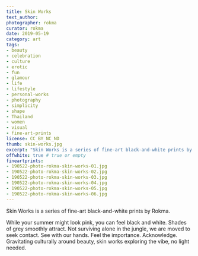 ```yaml
---
title: Skin Works
text_author:
photographer: rokma
curator: rokma
date: 2019-05-19
category: art
tags:
- beauty
- celebration
- culture
- erotic
- fun
- glamour
- life
- lifestyle
- personal-works
- photography
- simplicity
- shape
- Thailand
- women
- visual
- fine-art-prints
license: CC_BY_NC_ND
thumb: skin-works.jpg
excerpt: "Skin Works is a series of fine-art black-and-white prints by Rokma. While your summer might look pink, you can feel black and white. Shades of grey smoothly attract. Not surviving alone in the jungle, we are moved to seek contact. See with our hands. Feel the importance. Acknowledge. Gravitating culturally around beauty, skin works exploring the vibe, no light needed."
offwhite: true # true or empty
fineartprints:
- 190522-photo-rokma-skin-works-01.jpg
- 190522-photo-rokma-skin-works-02.jpg
- 190522-photo-rokma-skin-works-03.jpg
- 190522-photo-rokma-skin-works-04.jpg
- 190522-photo-rokma-skin-works-05.jpg
- 190522-photo-rokma-skin-works-06.jpg
---
```


Skin Works is a series of fine-art black-and-white prints by Rokma.

While your summer might look pink, you can feel black and white. Shades of grey smoothly attract. Not surviving alone in the jungle, we are moved to seek contact. See with our hands. Feel the importance. Acknowledge. Gravitating culturally around beauty, skin works exploring the vibe, no light needed.
